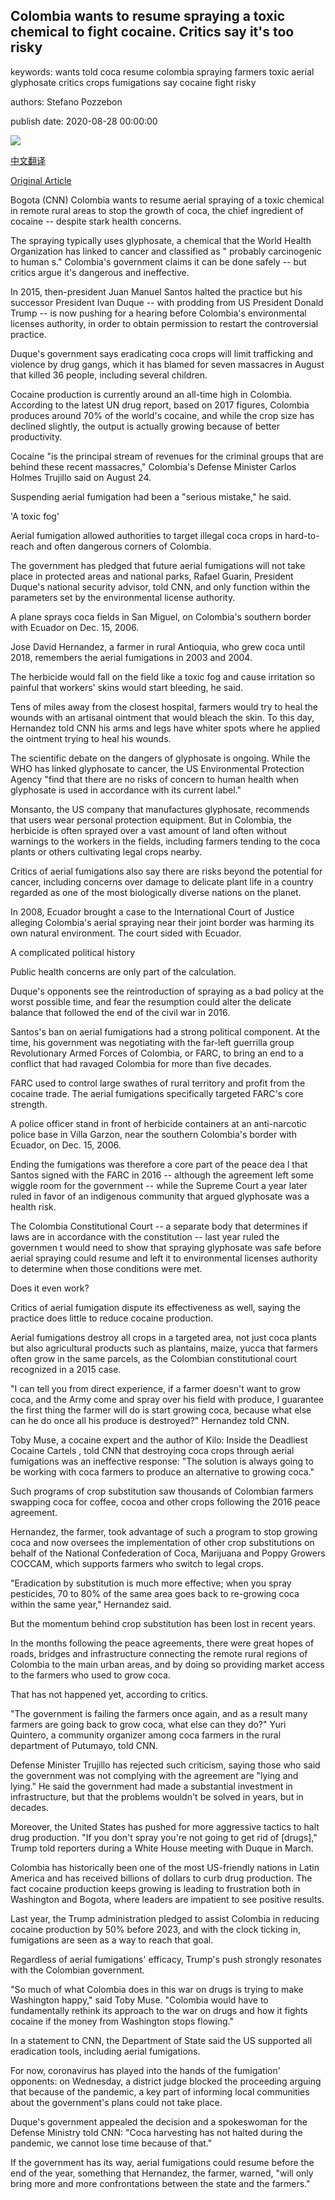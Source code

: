 ## Colombia wants to resume spraying a toxic chemical to fight cocaine. Critics say it's too risky

keywords: wants told coca resume colombia spraying farmers toxic aerial glyphosate critics crops fumigations say cocaine fight risky

authors: Stefano Pozzebon

publish date: 2020-08-28 00:00:00

![](https://cdn.cnn.com/cnnnext/dam/assets/200825151622-colombia-aerial-fumigation-2006-super-tease.jpg)

[中文翻译](Colombia%20wants%20to%20resume%20spraying%20a%20toxic%20chemical%20to%20fight%20cocaine.%20Critics%20say%20it%27s%20too%20risky_zh.md)

[Original Article](https://edition.cnn.com/2020/08/28/americas/colombia-aerial-fumigation-cocaine-intl/index.html)

Bogota (CNN) Colombia wants to resume aerial spraying of a toxic chemical in remote rural areas to stop the growth of coca, the chief ingredient of cocaine -- despite stark health concerns.

The spraying typically uses glyphosate, a chemical that the World Health Organization has linked to cancer and classified as " probably carcinogenic to human s." Colombia's government claims it can be done safely -- but critics argue it's dangerous and ineffective.

In 2015, then-president Juan Manuel Santos halted the practice but his successor President Ivan Duque -- with prodding from US President Donald Trump -- is now pushing for a hearing before Colombia's environmental licenses authority, in order to obtain permission to restart the controversial practice.

Duque's government says eradicating coca crops will limit trafficking and violence by drug gangs, which it has blamed for seven massacres in August that killed 36 people, including several children.

Cocaine production is currently around an all-time high in Colombia. According to the latest UN drug report, based on 2017 figures, Colombia produces around 70% of the world's cocaine, and while the crop size has declined slightly, the output is actually growing because of better productivity.

Cocaine "is the principal stream of revenues for the criminal groups that are behind these recent massacres," Colombia's Defense Minister Carlos Holmes Trujillo said on August 24.

Suspending aerial fumigation had been a "serious mistake," he said.

'A toxic fog'

Aerial fumigation allowed authorities to target illegal coca crops in hard-to-reach and often dangerous corners of Colombia.

The government has pledged that future aerial fumigations will not take place in protected areas and national parks, Rafael Guarin, President Duque's national security advisor, told CNN, and only function within the parameters set by the environmental license authority.

A plane sprays coca fields in San Miguel, on Colombia's southern border with Ecuador on Dec. 15, 2006.

Jose David Hernandez, a farmer in rural Antioquia, who grew coca until 2018, remembers the aerial fumigations in 2003 and 2004.

The herbicide would fall on the field like a toxic fog and cause irritation so painful that workers' skins would start bleeding, he said.

Tens of miles away from the closest hospital, farmers would try to heal the wounds with an artisanal ointment that would bleach the skin. To this day, Hernandez told CNN his arms and legs have whiter spots where he applied the ointment trying to heal his wounds.

The scientific debate on the dangers of glyphosate is ongoing. While the WHO has linked glyphosate to cancer, the US Environmental Protection Agency "find that there are no risks of concern to human health when glyphosate is used in accordance with its current label."

Monsanto, the US company that manufactures glyphosate, recommends that users wear personal protection equipment. But in Colombia, the herbicide is often sprayed over a vast amount of land often without warnings to the workers in the fields, including farmers tending to the coca plants or others cultivating legal crops nearby.

Critics of aerial fumigations also say there are risks beyond the potential for cancer, including concerns over damage to delicate plant life in a country regarded as one of the most biologically diverse nations on the planet.

In 2008, Ecuador brought a case to the International Court of Justice alleging Colombia's aerial spraying near their joint border was harming its own natural environment. The court sided with Ecuador.

A complicated political history

Public health concerns are only part of the calculation.

Duque's opponents see the reintroduction of spraying as a bad policy at the worst possible time, and fear the resumption could alter the delicate balance that followed the end of the civil war in 2016.

Santos's ban on aerial fumigations had a strong political component. At the time, his government was negotiating with the far-left guerrilla group Revolutionary Armed Forces of Colombia, or FARC, to bring an end to a conflict that had ravaged Colombia for more than five decades.

FARC used to control large swathes of rural territory and profit from the cocaine trade. The aerial fumigations specifically targeted FARC's core strength.

A police officer stand in front of herbicide containers at an anti-narcotic police base in Villa Garzon, near the southern Colombia's border with Ecuador, on Dec. 15, 2006.

Ending the fumigations was therefore a core part of the peace dea l that Santos signed with the FARC in 2016 -- although the agreement left some wiggle room for the government -- while the Supreme Court a year later ruled in favor of an indigenous community that argued glyphosate was a health risk.

The Colombia Constitutional Court -- a separate body that determines if laws are in accordance with the constitution -- last year ruled the governmen t would need to show that spraying glyphosate was safe before aerial spraying could resume and left it to environmental licenses authority to determine when those conditions were met.

Does it even work?

Critics of aerial fumigation dispute its effectiveness as well, saying the practice does little to reduce cocaine production.

Aerial fumigations destroy all crops in a targeted area, not just coca plants but also agricultural products such as plantains, maize, yucca that farmers often grow in the same parcels, as the Colombian constitutional court recognized in a 2015 case.

"I can tell you from direct experience, if a farmer doesn't want to grow coca, and the Army come and spray over his field with produce, I guarantee the first thing the farmer will do is start growing coca, because what else can he do once all his produce is destroyed?" Hernandez told CNN.

Toby Muse, a cocaine expert and the author of Kilo: Inside the Deadliest Cocaine Cartels , told CNN that destroying coca crops through aerial fumigations was an ineffective response: "The solution is always going to be working with coca farmers to produce an alternative to growing coca."

Such programs of crop substitution saw thousands of Colombian farmers swapping coca for coffee, cocoa and other crops following the 2016 peace agreement.

Hernandez, the farmer, took advantage of such a program to stop growing coca and now oversees the implementation of other crop substitutions on behalf of the National Confederation of Coca, Marijuana and Poppy Growers COCCAM, which supports farmers who switch to legal crops.

"Eradication by substitution is much more effective; when you spray pesticides, 70 to 80% of the same area goes back to re-growing coca within the same year," Hernandez said.

But the momentum behind crop substitution has been lost in recent years.

In the months following the peace agreements, there were great hopes of roads, bridges and infrastructure connecting the remote rural regions of Colombia to the main urban areas, and by doing so providing market access to the farmers who used to grow coca.

That has not happened yet, according to critics.

"The government is failing the farmers once again, and as a result many farmers are going back to grow coca, what else can they do?" Yuri Quintero, a community organizer among coca farmers in the rural department of Putumayo, told CNN.

Defense Minister Trujillo has rejected such criticism, saying those who said the government was not complying with the agreement are "lying and lying." He said the government had made a substantial investment in infrastructure, but that the problems wouldn't be solved in years, but in decades.

Moreover, the United States has pushed for more aggressive tactics to halt drug production. "If you don't spray you're not going to get rid of [drugs]," Trump told reporters during a White House meeting with Duque in March.

Colombia has historically been one of the most US-friendly nations in Latin America and has received billions of dollars to curb drug production. The fact cocaine production keeps growing is leading to frustration both in Washington and Bogota, where leaders are impatient to see positive results.

Last year, the Trump administration pledged to assist Colombia in reducing cocaine production by 50% before 2023, and with the clock ticking in, fumigations are seen as a way to reach that goal.

Regardless of aerial fumigations' efficacy, Trump's push strongly resonates with the Colombian government.

"So much of what Colombia does in this war on drugs is trying to make Washington happy," said Toby Muse. "Colombia would have to fundamentally rethink its approach to the war on drugs and how it fights cocaine if the money from Washington stops flowing."

In a statement to CNN, the Department of State said the US supported all eradication tools, including aerial fumigations.

For now, coronavirus has played into the hands of the fumigation' opponents: on Wednesday, a district judge blocked the proceeding arguing that because of the pandemic, a key part of informing local communities about the government's plans could not take place.

Duque's government appealed the decision and a spokeswoman for the Defense Ministry told CNN: "Coca harvesting has not halted during the pandemic, we cannot lose time because of that."

If the government has its way, aerial fumigations could resume before the end of the year, something that Hernandez, the farmer, warned, "will only bring more and more confrontations between the state and the farmers."